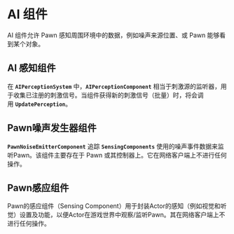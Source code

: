 # AI 组件
AI 组件允许 Pawn 感知周围环境中的数据，例如噪声来源位置、或 Pawn 能够看到某个对象。

## AI 感知组件

在 **`AIPerceptionSystem`** 中，**`AIPerceptionComponent`** 相当于刺激源的监听器，用于收集已注册的刺激信号。当组件获得新的刺激信号（批量）时，将会调用 **`UpdatePerception`**。

## Pawn噪声发生器组件

**`PawnNoiseEmitterComponent`** 追踪 **`SensingComponents`** 使用的噪声事件数据来监听Pawn。该组件主要存在于 Pawn 或其控制器上。它在网络客户端上不进行任何操作。

## Pawn感应组件

Pawn的感应组件（Sensing Component）用于封装Actor的感知（例如视觉和听觉）设置及功能，以便Actor在游戏世界中观察/监听Pawn。其在网络客户端上不进行任何操作。